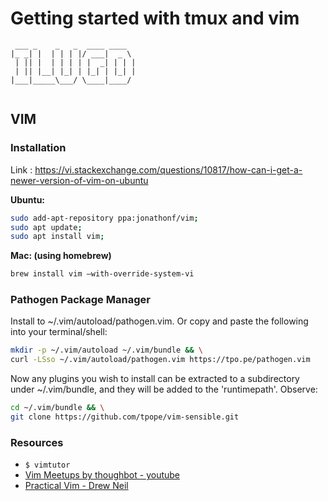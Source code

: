 # Getting started with tmux and vim

```
 ___ _    _   _  ____ ____  
|_ _| |  | | | |/ ___|  _ \ 
 | || |  | | | | |  _| | | |
 | || |__| |_| | |_| | |_| |
|___|_____\___/ \____|____/ 
                            
```

## VIM

### Installation

Link : https://vi.stackexchange.com/questions/10817/how-can-i-get-a-newer-version-of-vim-on-ubuntu

**Ubuntu:**

```bash
sudo add-apt-repository ppa:jonathonf/vim;
sudo apt update;
sudo apt install vim;
```

**Mac: (using homebrew)**
```bash
brew install vim —with-override-system-vi
```

### Pathogen Package Manager
Install to ~/.vim/autoload/pathogen.vim. Or copy and paste the following into your terminal/shell:

```bash
mkdir -p ~/.vim/autoload ~/.vim/bundle && \
curl -LSso ~/.vim/autoload/pathogen.vim https://tpo.pe/pathogen.vim
```

Now any plugins you wish to install can be extracted to a subdirectory under ~/.vim/bundle, and they will be added to the 'runtimepath'. Observe:

```bash
cd ~/.vim/bundle && \
git clone https://github.com/tpope/vim-sensible.git
```

### Resources

 - `$ vimtutor`
 - [Vim Meetups by thoughbot - youtube](https://www.youtube.com/playlist?list=PL8tzorAO7s0jy7DQ3Q0FwF3BnXGQnDirs)
 - [Practical Vim - Drew Neil](https://pragprog.com/book/dnvim2/practical-vim-second-edition)
